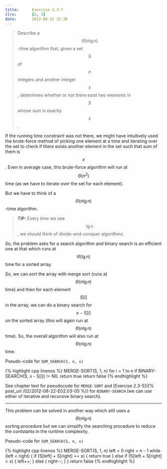```yaml
---
title:      Exercise 2.3-7
clrs:       [2, 3]
date:       2012-08-22 22:30
---
```


>Describe a $$\Theta(n \lg n)$$-time algorithm that, given a set $$S$$ of $$n$$ integers and another integer $$x$$, determines whether or not there exist two elements in $$S$$ whose sum is exactly $$x$$.

If the running time constraint was not there, we might have intuitively used the brute-force method of picking one element at a time and iterating over the set to check if there exists another element in the set such that sum of them is $$x$$. Even in average case, this brute-force algorithm will run at $$\Theta(n^2)$$ time (as we have to iterate over the set for each element).

But we have to think of a $$\Theta(n \lg n)$$-time algorithm.


>**TIP:** Every time we see $$\lg n$$, we should think of divide-and-conquer algorithms.

So, the problem asks for a search algorithm and binary search is an efficient one at that which runs at $$\Theta(\lg n)$$ time for a sorted array.

So, we can sort the array with merge sort (runs at $$\Theta(n \lg n)$$ time) and then for each element $$S[i]$$ in the array, we can do a binary search for $$x - S[i]$$ on the sorted array (this will again run at $$\Theta(n \lg n)$$ time). So, the overall algorithm will also run at $$\Theta(n \lg n)$$ time.

Pseudo-code for `SUM_SEARCH(S, n, x)`

{% highlight cpp linenos %}
MERGE-SORT(S, 1, n)
for i = 1 to n
    if BINARY-SEARCH(S, x - S[i]) != NIL
        return true
return false
{% endhighlight %}

See chapter text for pseudocode for `MERGE-SORT` and [Exercise 2.3-5]({% post_url /02/2012-08-22-E02.03-05 %}) for `BINARY-SEARCH` (we can use either of iterative and recursive binary search).

***

This problem can be solved in another way which still uses a $$\Theta(n \lg n)$$ sorting procedure but we can simplify the searching procedure to reduce the contstants in the runtime complexity.

Pseudo-code for `SUM_SEARCH(S, n, x)`

{% highlight cpp linenos %}
MERGE-SORT(S, 1, n)
left = 0
right = n - 1
while (left < right) {
    if (S[left] + S[right] == x) {
        return true
    } else if (S[left + S[right] < x) {
        left++;
    } else {
        right--;
    }
}
return false
{% endhighlight %}